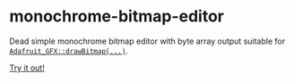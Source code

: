 # monochrome-bitmap-editor

Dead simple monochrome bitmap editor with byte array output suitable for [`Adafruit_GFX::drawBitmap(...)`](https://github.com/adafruit/Adafruit-GFX-Library/blob/master/Adafruit_GFX.cpp#L384).

[Try it out!](https://objectionlabs.github.io/monochrome-bitmap-editor/)
